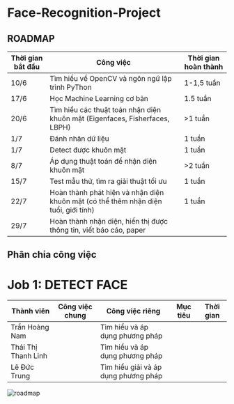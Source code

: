 # Face-Recognition-Project
## ROADMAP
|Thời gian bắt đầu| Công việc|Thời gian hoàn thành|
|-------|------|------|
|10/6| Tìm hiểu về OpenCV và ngôn ngữ lập trình PyThon|1-1,5 tuần|
|17/6| Học Machine Learning cơ bản|1.5 tuần|
|20/6| Tìm hiểu các thuật toán nhận diện khuôn mặt (Eigenfaces, Fisherfaces, LBPH)|>1 tuần|
|1/7| Đánh nhãn dữ liệu|1 tuần|
|1/7| Detect được khuôn mặt|1 tuần|
|8/7| Áp dụng thuật toán để nhận diện khuôn mặt|>2 tuần|
|15/7| Test mẫu thử, tìm ra giải thuật tối ưu|1 tuần|
|22/7|Hoàn thành phát hiện và nhận diện khuôn mặt (có thể thêm nhận diện tuổi, giới tính)|1 tuần|
|29/7|Hoàn thành nhận diện, hiển thị được thông tin, viết báo cáo, paper|
## Phân chia công việc
# Job 1: DETECT FACE
|Thành viên| Công việc chung|Công việc riêng|Mục tiêu|Thời gian|
|-------|------|-------|------|------|
|Trần Hoàng Nam|| Tìm hiểu và áp dụng phương pháp||| 
|Thái Thị Thanh Linh||Tìm hiểu và áp dụng phương pháp|||
|Lê Đức Trung||Tìm hiểu giải và áp dụng phương pháp|||



![roadmap](https://user-images.githubusercontent.com/38566092/59320612-38406380-8cf9-11e9-9d05-01213030954b.PNG)




